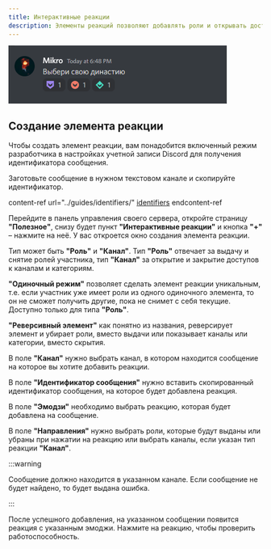 ```yaml
---
title: Интерактивные реакции
description: Элементы реакций позволяют добавлять роли и открывать доступы к категориям, текстовым и голосовым каналам при нажатии на реакцию под сообщением
---
```


![Демонстрация](../../static/img/interactive-reactions-demo.gif)

## Создание элемента реакции <a href="#create-reaction-element" id="create-reaction-element"></a>

Чтобы создать элемент реакции, вам понадобится включенный режим разработчика в настройках учетной записи Discord для получения идентификатора сообщения.

Заготовьте сообщение в нужном текстовом канале и скопируйте идентификатор.

content-ref url="../guides/identifiers/"
[identifiers](../guides/identifiers/)
endcontent-ref

Перейдите в панель управления своего сервера, откройте страницу **"Полезное"**, снизу будет пункт **"Интерактивные реакции"** и кнопка **"+"** – нажмите на неё. У вас откроется окно создания элемента реакции.

Тип может быть **"Роль"** и **"Канал"**. Тип **"Роль"** отвечает за выдачу и снятие ролей участника, тип **"Канал"** за открытие и закрытие доступов к каналам и категориям.

**"Одиночный режим"** позволяет сделать элемент реакции уникальным, т.е. если участник уже имеет роли из одного одиночного элемента, то он не сможет получить другие, пока не снимет с себя текущие. Доступно только для типа **"Роль"**.

**"Реверсивный элемент"** как понятно из названия, реверсирует элемент и убирает роли, вместо выдачи или показывает каналы или категории, вместо скрытия.

В поле **"Канал"** нужно выбрать канал, в котором находится сообщение на которое вы хотите добавить реакции.

В поле **"Идентификатор сообщения"** нужно вставить скопированный идентификатор сообщения, на которое будет добавлена реакция.

В поле **"Эмодзи"** необходимо выбрать реакцию, которая будет добавлена на сообщение.

В поле **"Направления"** нужно выбрать роли, которые будут выданы или убраны при нажатии на реакцию или выбрать каналы, если указан тип реакции **"Канал"**.

:::warning

Сообщение должно находится в указанном канале. Если сообщение не будет найдено, то будет выдана ошибка.

:::

После успешного добавления, на указанном сообщении появится реакция с указанным эмоджи. Нажмите на реакцию, чтобы проверить работоспособность.
